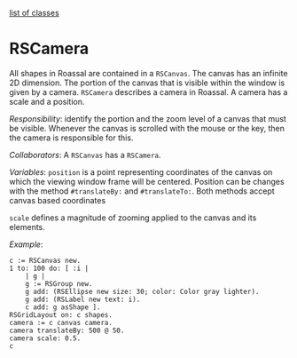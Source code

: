 [list of classes](reference.md)
# RSCamera
All shapes in Roassal are contained in a `RSCanvas`. The canvas has an infinite 2D dimension. The portion of the canvas that is visible within the window is given by a camera. `RSCamera` describes a camera in Roassal. A camera has a scale and a position.

*Responsibility*: identify the portion and the zoom level of a canvas that must be visible. Whenever the canvas is scrolled with the mouse or the key, then the camera is responsible for this.

*Collaborators*: A `RSCanvas` has a `RSCamera`. 

*Variables*:
`position` is a point representing coordinates of the canvas on which the viewing window frame will be centered. Position can be changes with the method `#translateBy:` and `#translateTo:`. Both methods accept canvas based coordinates

`scale` defines a magnitude of zooming applied to the canvas and its elements.

*Example*:
```Smalltalk
c := RSCanvas new.
1 to: 100 do: [ :i |
	| g |
	g := RSGroup new.
	g add: (RSEllipse new size: 30; color: Color gray lighter).
	g add: (RSLabel new text: i).
	c add: g asShape ].
RSGridLayout on: c shapes.
camera := c canvas camera.
camera translateBy: 500 @ 50.
camera scale: 0.5.
c
```